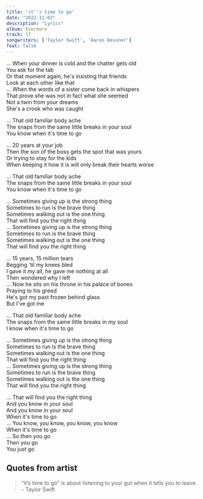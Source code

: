 ```yaml
---
title: 'it''s time to go'
date: "2022-11-03"
description: "Lyrics"
album: Evermore
track: 17
songwriters: ['Taylor Swift', 'Aaron Dessner']
feat: false
---
```

<p className="verse-one">
… When your dinner is cold and the chatter gets old <br />
You ask for the tab <br />
Or that moment again, he's insisting that friends <br />
Look at each other like that <br />
… When the words of a sister come back in whispers <br />
That prove she was not in fact what she seemed <br />
Not a twin from your dreams <br />
She's a crook who was caught <br />
</p>
<p className="chorus">
… That old familiar body ache <br />
The snaps from the same little breaks in your soul <br />
You know when it's time to go <br />
</p>
<p className="verse-two">
… 20 years at your job <br />
Then the son of the boss gets the spot that was yours <br />
Or trying to stay for the kids <br />
When keeping it how it is will only break their hearts worse <br />
</p>
<p className="chorus">
… That old familiar body ache <br />
The snaps from the same little breaks in your soul <br />
You know when it's time to go <br />
</p>
<p className="post-chorus">
… Sometimes giving up is the strong thing <br />
Sometimes to run is the brave thing <br />
Sometimes walking out is the one thing <br />
That will find you the right thing <br />
… Sometimes giving up is the strong thing <br />
Sometimes to run is the brave thing <br />
Sometimes walking out is the one thing <br />
That will find you the right thing <br />
</p>
<p className="verse-three">
… 15 years, 15 million tears <br />
Begging 'til my knees bled <br />
I gave it my all, he gave me nothing at all <br />
Then wondered why I left <br />
… Now he sits on his throne in his palace of bones <br />
Praying to his greed <br />
He's got my past frozen behind glass <br />
But I've got me <br />
</p>
<p className="chorus">
… That old familiar body ache <br />
The snaps from the same little breaks in my soul <br />
I know when it's time to go <br />
</p>
<p className="post-chorus">
… Sometimes giving up is the strong thing <br />
Sometimes to run is the brave thing <br />
Sometimes walking out is the one thing <br />
That will find you the right thing <br />
… Sometimes giving up is the strong thing <br />
Sometimes to run is the brave thing <br />
Sometimes walking out is the one thing <br />
That will find you the right thing <br />
</p>
<p className="outro">
… That will find you the right thing <br />
And you know in your soul <br />
And you know in your soul <br />
When it's time to go <br />
… You know, you know, you know, you know <br />
When it's time to go <br />
… So then you go <br />
Then you go <br />
You just go <br />
</p>

## Quotes from artist
<blockquote>
“it’s time to go” is about listening to your gut when it tells you to leave. - Taylor Swift

</blockquote>